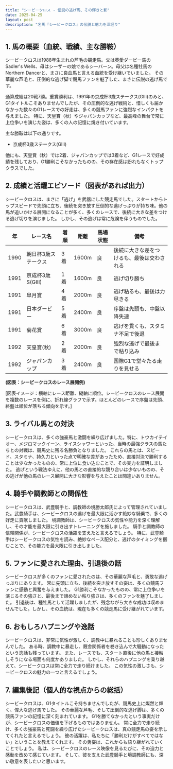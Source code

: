 ```yaml
---
title: "シービークロス - 伝説の逃げ馬、その輝きと影"
date: 2025-04-25
layout: post
description: "名馬『シービークロス』の伝説と魅力を深堀り"
---
```


## 1. 馬の概要（血統、戦績、主な勝鞍）

シービークロスは1988年生まれの芦毛の競走馬。父は英愛ダービー馬のSadler's Wells、母はシーザーの娘であるシーバーン。母父は名種牡馬のNorthern Dancerと、まさに良血馬と言える血統を受け継いでいました。  その華麗な芦毛と、圧倒的な逃げ脚で競馬ファンを魅了した、まさに伝説の逃げ馬です。

通算成績は20戦7勝。重賞勝利は、1991年の京成杯3歳ステークス(GIII)のみと、G1タイトルこそありませんでしたが、その圧倒的な逃げ戦術と、惜しくも届かなかった数々のG1レースでの好走は、多くの競馬ファンに強烈なインパクトを与えました。  特に、天皇賞（秋）やジャパンカップなど、最高峰の舞台で常に上位争いを演じた姿は、多くの人の記憶に焼き付いています。

主な勝鞍は以下の通りです。

* 京成杯3歳ステークス(GIII)

他にも、天皇賞（秋）では2着、ジャパンカップでは3着など、G1レースで好成績を残しており、G1勝利こそなかったものの、その存在感は紛れもなくトップクラスでした。


## 2. 成績と活躍エピソード（図表があれば出力）

シービークロスは、まさに「逃げ」を武器にした競走馬でした。スタートからトップスピードで先頭に立ち、後続を突き放す圧倒的な逃げっぷりが持ち味。他の馬が追いかける展開になることが多く、多くのレースで、後続に大きな差をつける逃げ切りを演じました。  しかし、その逃げは常に危険を伴うものでした。

| 年 | レース名             | 着順 | 距離 | 馬場状態 | 備考                                   |
|---|----------------------|------|------|----------|---------------------------------------|
| 1990 | 朝日杯3歳ステークス | 3着   | 1600m | 良       | 後続に大きな差をつけるも、最後は交わされる |
| 1991 | 京成杯3歳S(GIII)   | 1着   | 1600m | 良       | 逃げ切り勝ち                          |
| 1991 | 皐月賞               | 4着   | 2000m | 良       | 逃げ粘るも、最後は力尽きる             |
| 1991 | 日本ダービー           | 5着   | 2400m | 良       | 序盤は先頭も、中盤以降失速             |
| 1991 | 菊花賞               | 6着   | 3000m | 良       | 逃げを貫くも、スタミナ不足で後退         |
| 1992 | 天皇賞(秋)           | 2着   | 2000m | 良       | 強烈な逃げで最後まで粘り込み         |
| 1992 | ジャパンカップ         | 3着   | 2400m | 良       | 国際G1で堂々たる走りを見せる           |


**(図表：シービークロスのレース展開例)**

[図表イメージ：横軸にレース距離、縦軸に順位。シービークロスのレース展開を複数のレースを例に、折れ線グラフで示す。ほとんどのレースで序盤は先頭、終盤は順位が落ちる傾向を示す。]


## 3. ライバル馬との対決

シービークロスは、多くの強豪馬と激闘を繰り広げました。特に、トウカイテイオー、メジロマックイーン、ライスシャワーといった、当時の最強クラスの馬たちとの対戦は、競馬史に残る名勝負となりました。  これらの馬とは、スピード、スタミナ、持久力といった点で明確な差があったため、直接対決で勝利することは少なかったものの、常に上位に食い込むことで、その実力を証明しました。  逃げという戦法ゆえに、他の馬との直接的な競り合いは少ないものの、その逃げが他の馬のレース展開に大きな影響を与えたことは間違いありません。


## 4. 騎手や調教師との関係性

シービークロスは、武豊騎手と、調教師の境勝太郎氏によって管理されていました。武豊騎手は、シービークロスの逃げを最大限に活かす絶妙な騎乗で、多くの好走に貢献しました。  境調教師は、シービークロスの気性や能力を深く理解し、その才能を最大限に引き出すトレーニングを施しました。  騎手と調教師の信頼関係が、シービークロスの活躍を支えたと言えるでしょう。  特に、武豊騎手はシービークロスの気性を読み、絶妙なペース配分と、逃げのタイミングを掴むことで、その能力を最大限に引き出しました。


## 5. ファンに愛された理由、引退後の話

シービークロスが多くのファンに愛されたのは、その華麗な芦毛と、勇敢な逃げっぷりにあります。  常に先頭に立ち、後続を突き放すその姿は、多くの競馬ファンに感動と興奮を与えました。  G1勝利こそなかったものの、常に上位争いを演じるその強さと、最後まで諦めない粘り強さは、多くのファンを魅了しました。  引退後は、種牡馬として活躍しましたが、残念ながら大きな成功は収めませんでした。しかし、その血統は、現在も多くの競走馬に受け継がれています。


## 6. おもしろハプニングや逸話

シービークロスは、非常に気性が激しく、調教中に暴れることも珍しくありませんでした。  ある時、調教中に暴走し、厩舎関係者を巻き込んで大騒動になったという逸話も残っています。  また、レースでも、スタート直後に他の馬と接触しそうになる場面も何度かありました。  しかし、それらのハプニングを乗り越えて、シービークロスは常に全力で走り続けました。  この気性の激しさも、シービークロスの魅力の一つと言えるでしょう。


## 7. 編集後記（個人的な視点からの総括）

シービークロスは、G1タイトルこそ持ちませんでしたが、競馬史上に燦然と輝く、偉大な逃げ馬でした。  その華麗な芦毛、そして圧倒的な逃げ脚は、多くの競馬ファンの記憶に深く刻まれています。  G1を勝てなかったという事実だけが、シービークロスの価値を下げるものではありません。  常に全力で走り続け、多くの強豪馬と死闘を繰り広げたシービークロスは、真の競走馬の姿を示してくれたと言えるでしょう。  彼の活躍は、私たちに「勝利だけがすべてではない」ということを教えてくれます。  その勇姿は、これからも語り継がれていくことでしょう。  私は、シービークロスのレース映像を見るたびに、その迫力と感動を改めて感じています。  そして、彼を支えた武豊騎手と境調教師にも、深い敬意を表したいと思います。
